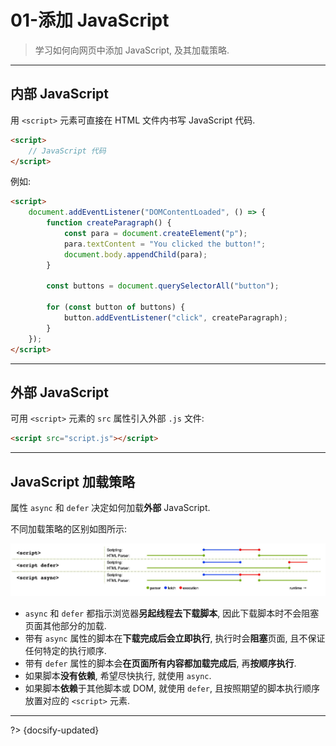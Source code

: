 # 01-添加 JavaScript

> 学习如何向网页中添加 JavaScript, 及其加载策略.

---

## 内部 JavaScript

用 `<script>` 元素可直接在 HTML 文件内书写 JavaScript 代码.

```html
<script>
    // JavaScript 代码
</script>
```

例如:

```html
<script>
    document.addEventListener("DOMContentLoaded", () => {
        function createParagraph() {
            const para = document.createElement("p");
            para.textContent = "You clicked the button!";
            document.body.appendChild(para);
        }

        const buttons = document.querySelectorAll("button");

        for (const button of buttons) {
            button.addEventListener("click", createParagraph);
        }
    });
</script>
```

---

## 外部 JavaScript

可用 `<script>` 元素的 `src` 属性引入外部 `.js` 文件:

```html
<script src="script.js"></script>
```

---

## JavaScript 加载策略

属性 `async` 和 `defer` 决定如何加载**外部** JavaScript.

不同加载策略的区别如图所示:

![](../_assets/_images/async-defer.jpg ':size=1000')

- `async` 和 `defer` 都指示浏览器**另起线程去下载脚本**, 因此下载脚本时不会阻塞页面其他部分的加载.
- 带有 `async` 属性的脚本在**下载完成后会立即执行**, 执行时会**阻塞**页面, 且不保证任何特定的执行顺序.
- 带有 `defer` 属性的脚本会**在页面所有内容都加载完成后**, 再**按顺序执行**.
- 如果脚本**没有依赖**, 希望尽快执行, 就使用 `async`.
- 如果脚本**依赖**于其他脚本或 DOM, 就使用 `defer`, 且按照期望的脚本执行顺序放置对应的 `<script>` 元素.



---

?> {docsify-updated}